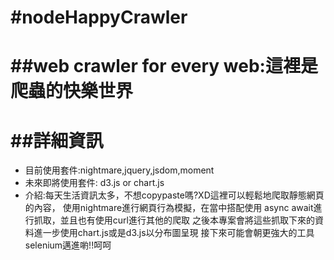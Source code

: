 #nodeHappyCrawler
==========================
##web crawler for every web:這裡是爬蟲的快樂世界
==========================
##詳細資訊
==========================
*   目前使用套件:nightmare,jquery,jsdom,moment
*   未來即將使用套件: d3.js or chart.js
*   介紹:每天生活資訊太多，不想copypaste嗎?XD這裡可以輕鬆地爬取靜態網頁的內容，
    使用nightmare進行網頁行為模擬，在當中搭配使用
    async await進行抓取，並且也有使用curl進行其他的爬取
    之後本專案會將這些抓取下來的資料進一步使用chart.js或是d3.js以分布圖呈現
    接下來可能會朝更強大的工具selenium邁進喲!!呵呵
